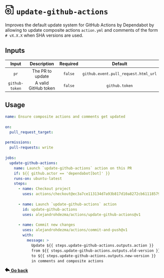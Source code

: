 # <picture><source media="(prefers-color-scheme: dark)" srcset="../.github/icons/update-github-actions.svg"><img width=30 src="../.github/icons/update-github-actions-light.svg"></picture> `update-github-actions`

Improves the default update system for GitHub Actions by Dependabot by allowing to update composite
actions `action.yml` and comments of the form `# vX.X.X` when SHA versions are used.

## Inputs

| Input | Description | Required | Default |
| :--: | :--: | :--: | :--: |
| `pr` | The PR to update | `false` | `github.event.pull_request.html_url` |
| `github-token` | A valid GitHub token | `false` | `github.token` |

## Usage

```yaml
name: Ensure composite actions and comments get updated

on:
  pull_request_target:

permissions:
  pull-requests: write

jobs:
  update-github-actions:
    name: Launch `update-github-actions` action on this PR
    if: ${{ github.actor == 'dependabot[bot]' }}
    runs-on: ubuntu-latest
    steps:
      - name: Checkout project
        uses: actions/checkout@ec3a7ce113134d7a93b817d10a8272cb61118579 # v2.4.0

      - name: Launch `update-github-actions` action
        id: update-github-actions
        uses: alejandrohdezma/actions/update-github-actions@v1

      - name: Commit new changes
        uses: alejandrohdezma/actions/commit-and-push@v1
        with:
          message: >
            Update ${{ steps.update-github-actions.outputs.action }}
            from ${{ steps.update-github-actions.outputs.old-version }}
            to ${{ steps.update-github-actions.outputs.new-version }}
            in comments and composite actions

```

<a href="../README.md#available-actions"><img height=15 src="../.github/icons/go-back.svg"> <b>Go back</b></a>